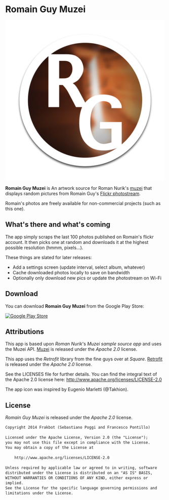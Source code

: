 Romain Guy Muzei
================

![Icon](https://raw.githubusercontent.com/frakbot/RomainGuyMuzei/develop/RomainGuyMuzei/src/main/ic_launcher-web.png)

**Romain Guy Muzei** is An artwork source for Roman Nurik's [muzei](http://muzei.co) that displays random pictures from
Romain Guy's [Flickr photostream](http://www.flickr.com/photos/romainguy/).

Romain's photos are freely available for non-commercial projects (such as this one).

## What's there and what's coming

The app simply scraps the last 100 photos published on Romain's flickr account. It then picks
one at random and downloads it at the highest possible resolution (hmmm, pixels...).

These things are slated for later releases:
- Add a settings screen (update interval, select album, whatever)
- Cache downloaded photos locally to save on bandwidth
- Optionally only download new pics or update the photostream on Wi-Fi

## Download
You can download **Romain Guy Muzei** from the Google Play Store:

[![Google Play Store](https://developer.android.com/images/brand/en_generic_rgb_wo_60.png)](https://play.google.com/apps?p=net.frakbot.romainguymuzei)

## Attributions
This app is based upon *Roman Nurik*'s *Muzei sample source app* and uses the Muzei API.
[Muzei](http://muzei.co) is released under the *Apache 2.0* license.

This app uses the *Retrofit* library from the fine guys over at *Square*.
[Retrofit](http://square.github.io/retrofit/) is released under the *Apache 2.0* license.

See the LICENSES file for further details.
You can find the integral text of the Apache 2.0 license here:
http://www.apache.org/licenses/LICENSE-2.0

The app icon was inspired by Eugenio Marletti (@Takhion).

## License
*Romain Guy Muzei* is released under the *Apache 2.0* license.

```
Copyright 2014 Frakbot (Sebastiano Poggi and Francesco Pontillo)

Licensed under the Apache License, Version 2.0 (the "License");
you may not use this file except in compliance with the License.
You may obtain a copy of the License at

    http://www.apache.org/licenses/LICENSE-2.0

Unless required by applicable law or agreed to in writing, software
distributed under the License is distributed on an "AS IS" BASIS,
WITHOUT WARRANTIES OR CONDITIONS OF ANY KIND, either express or implied.
See the License for the specific language governing permissions and
limitations under the License.
```
